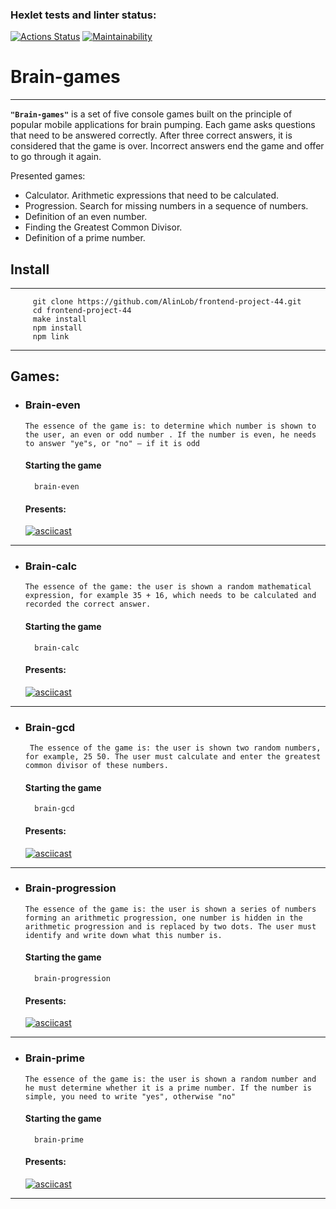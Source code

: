 ### Hexlet tests and linter status:
[![Actions Status](https://github.com/AlinLob/frontend-project-44/workflows/hexlet-check/badge.svg)](https://github.com/AlinLob/frontend-project-44/actions)
[![Maintainability](https://api.codeclimate.com/v1/badges/3cd7333d50288f9fc72b/maintainability)](https://codeclimate.com/github/AlinLob/frontend-project-44/maintainability)
# Brain-games
____
__`"Brain-games"`__  is a set of five console games built on the principle of popular mobile applications for brain pumping. Each game asks questions that need to be answered correctly. After three correct answers, it is considered that the game is over. Incorrect answers end the game and offer to go through it again.

Presented games:
 + Calculator. Arithmetic expressions that need to be calculated.
 + Progression. Search for missing numbers in a sequence of numbers.
 + Definition of an even number.
 + Finding the Greatest Common Divisor.
 + Definition of a prime number.
## Install
____
``` 
     git clone https://github.com/AlinLob/frontend-project-44.git
     cd frontend-project-44
     make install
     npm install
     npm link
```
____
## Games:
+ ### Brain-even
      The essence of the game is: to determine which number is shown to the user, an even or odd number . If the number is even, he needs to answer "ye"s, or "no" — if it is odd
  #### Starting the game
  ``` 
    brain-even
  ```
  #### Presents:
  [![asciicast](https://asciinema.org/a/TH8g8w1TZgZfaBGzQQq5aGf4m.svg)](https://asciinema.org/a/TH8g8w1TZgZfaBGzQQq5aGf4m)
____
+ ### Brain-calc
      The essence of the game: the user is shown a random mathematical expression, for example 35 + 16, which needs to be calculated and recorded the correct answer.
  #### Starting the game
  ```
    brain-calc
  ```
  #### Presents:
  [![asciicast](https://asciinema.org/a/uHaCqmIoZfXVDpndCzaIDomQF.svg)](https://asciinema.org/a/uHaCqmIoZfXVDpndCzaIDomQF)
____
+ ### Brain-gcd
       The essence of the game is: the user is shown two random numbers, for example, 25 50. The user must calculate and enter the greatest common divisor of these numbers.
   #### Starting the game
   ```
     brain-gcd 
   ```
   #### Presents:
   [![asciicast](https://asciinema.org/a/uLfpQgYgIZjbnYqX0yYTk3UTH.svg)](https://asciinema.org/a/uLfpQgYgIZjbnYqX0yYTk3UTH)
____
+ ### Brain-progression 
      The essence of the game is: the user is shown a series of numbers forming an arithmetic progression, one number is hidden in the arithmetic progression and is replaced by two dots. The user must identify and write down what this number is.
  #### Starting the game
  ```
    brain-progression
  ```
  #### Presents:
  [![asciicast](https://asciinema.org/a/LtaehN2qKliDEInvJxSyGmaoQ.svg)](https://asciinema.org/a/LtaehN2qKliDEInvJxSyGmaoQ)
____
+ ### Brain-prime
      The essence of the game is: the user is shown a random number and he must determine whether it is a prime number. If the number is simple, you need to write "yes", otherwise "no"
  #### Starting the game
  ```
    brain-prime
  ```
  #### Presents:
  [![asciicast](https://asciinema.org/a/k2K0qfkG44fKHheQtT4cFst1L.svg)](https://asciinema.org/a/k2K0qfkG44fKHheQtT4cFst1L)
____
